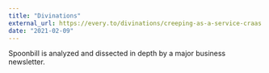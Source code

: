 ```yaml
---
title: "Divinations"
external_url: https://every.to/divinations/creeping-as-a-service-craas
date: "2021-02-09"
---
```


Spoonbill is analyzed and dissected in depth by a major business newsletter.
